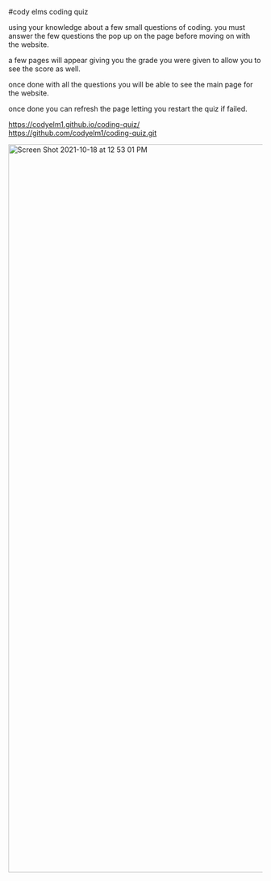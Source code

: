 #cody elms coding quiz

using your knowledge about a few small questions of coding. you must answer the few questions the pop up on the page before moving on with the website.

a few pages will appear giving you the grade you were given to allow you to see the score as well. 

once done with all the questions you will be able to see the main page for the website.

once done you can refresh the page letting you restart the quiz if failed. 



https://codyelm1.github.io/coding-quiz/
https://github.com/codyelm1/coding-quiz.git

<img width="1440" alt="Screen Shot 2021-10-18 at 12 53 01 PM" src="https://user-images.githubusercontent.com/87910226/137798563-3ed3ae86-7283-4309-aabd-ba8486754f95.png">
